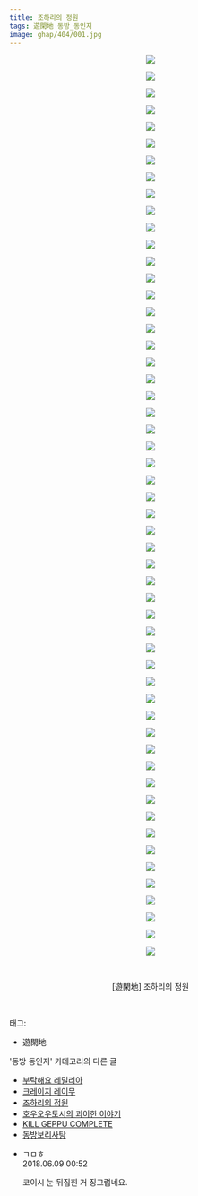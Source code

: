 ```yaml
---
title: 조하리의 정원
tags: 遊閑地 동방_동인지
image: ghap/404/001.jpg
---
```

<div class="article">
<p style="text-align: center; clear: none; float: none;"><img src="{{ site.nasurl }}/ghap/404/001.jpg"/></p>
<p style="text-align: center; clear: none; float: none;"><img src="{{ site.nasurl }}/ghap/404/002.jpg"/></p>
<p style="text-align: center; clear: none; float: none;"><img src="{{ site.nasurl }}/ghap/404/003.jpg"/></p>
<p style="text-align: center; clear: none; float: none;"><img src="{{ site.nasurl }}/ghap/404/004.jpg"/></p>
<p style="text-align: center; clear: none; float: none;"><img src="{{ site.nasurl }}/ghap/404/005.jpg"/></p>
<p style="text-align: center; clear: none; float: none;"><img src="{{ site.nasurl }}/ghap/404/006.jpg"/></p>
<p style="text-align: center; clear: none; float: none;"><img src="{{ site.nasurl }}/ghap/404/007.jpg"/></p>
<p style="text-align: center; clear: none; float: none;"><img src="{{ site.nasurl }}/ghap/404/008.jpg"/></p>
<p style="text-align: center; clear: none; float: none;"><img src="{{ site.nasurl }}/ghap/404/009.jpg"/></p>
<p style="text-align: center; clear: none; float: none;"><img src="{{ site.nasurl }}/ghap/404/010.jpg"/></p>
<p style="text-align: center; clear: none; float: none;"><img src="{{ site.nasurl }}/ghap/404/011.jpg"/></p>
<p style="text-align: center; clear: none; float: none;"><img src="{{ site.nasurl }}/ghap/404/012.jpg"/></p>
<p style="text-align: center; clear: none; float: none;"><img src="{{ site.nasurl }}/ghap/404/013.jpg"/></p>
<p style="text-align: center; clear: none; float: none;"><img src="{{ site.nasurl }}/ghap/404/014.jpg"/></p>
<p style="text-align: center; clear: none; float: none;"><img src="{{ site.nasurl }}/ghap/404/015.jpg"/></p>
<p style="text-align: center; clear: none; float: none;"><img src="{{ site.nasurl }}/ghap/404/016.jpg"/></p>
<p style="text-align: center; clear: none; float: none;"><img src="{{ site.nasurl }}/ghap/404/017.jpg"/></p>
<p style="text-align: center; clear: none; float: none;"><img src="{{ site.nasurl }}/ghap/404/018.jpg"/></p>
<p style="text-align: center; clear: none; float: none;"><img src="{{ site.nasurl }}/ghap/404/019.jpg"/></p>
<p style="text-align: center; clear: none; float: none;"><img src="{{ site.nasurl }}/ghap/404/020.jpg"/></p>
<p style="text-align: center; clear: none; float: none;"><img src="{{ site.nasurl }}/ghap/404/021.jpg"/></p>
<p style="text-align: center; clear: none; float: none;"><img src="{{ site.nasurl }}/ghap/404/022.jpg"/></p>
<p style="text-align: center; clear: none; float: none;"><img src="{{ site.nasurl }}/ghap/404/023.jpg"/></p>
<p style="text-align: center; clear: none; float: none;"><img src="{{ site.nasurl }}/ghap/404/024.jpg"/></p>
<p style="text-align: center; clear: none; float: none;"><img src="{{ site.nasurl }}/ghap/404/025.jpg"/></p>
<p style="text-align: center; clear: none; float: none;"><img src="{{ site.nasurl }}/ghap/404/026.jpg"/></p>
<p style="text-align: center; clear: none; float: none;"><img src="{{ site.nasurl }}/ghap/404/027.jpg"/></p>
<p style="text-align: center; clear: none; float: none;"><img src="{{ site.nasurl }}/ghap/404/028.jpg"/></p>
<p style="text-align: center; clear: none; float: none;"><img src="{{ site.nasurl }}/ghap/404/029.jpg"/></p>
<p style="text-align: center; clear: none; float: none;"><img src="{{ site.nasurl }}/ghap/404/030.jpg"/></p>
<p style="text-align: center; clear: none; float: none;"><img src="{{ site.nasurl }}/ghap/404/031.jpg"/></p>
<p style="text-align: center; clear: none; float: none;"><img src="{{ site.nasurl }}/ghap/404/032.jpg"/></p>
<p style="text-align: center; clear: none; float: none;"><img src="{{ site.nasurl }}/ghap/404/033.jpg"/></p>
<p style="text-align: center; clear: none; float: none;"><img src="{{ site.nasurl }}/ghap/404/034.jpg"/></p>
<p style="text-align: center; clear: none; float: none;"><img src="{{ site.nasurl }}/ghap/404/035.jpg"/></p>
<p style="text-align: center; clear: none; float: none;"><img src="{{ site.nasurl }}/ghap/404/036.jpg"/></p>
<p style="text-align: center; clear: none; float: none;"><img src="{{ site.nasurl }}/ghap/404/037.jpg"/></p>
<p style="text-align: center; clear: none; float: none;"><img src="{{ site.nasurl }}/ghap/404/038.jpg"/></p>
<p style="text-align: center; clear: none; float: none;"><img src="{{ site.nasurl }}/ghap/404/039.jpg"/></p>
<p style="text-align: center; clear: none; float: none;"><img src="{{ site.nasurl }}/ghap/404/040.jpg"/></p>
<p style="text-align: center; clear: none; float: none;"><img src="{{ site.nasurl }}/ghap/404/041.jpg"/></p>
<p style="text-align: center; clear: none; float: none;"><img src="{{ site.nasurl }}/ghap/404/042.jpg"/></p>
<p style="text-align: center; clear: none; float: none;"><img src="{{ site.nasurl }}/ghap/404/043.jpg"/></p>
<p style="text-align: center; clear: none; float: none;"><img src="{{ site.nasurl }}/ghap/404/044.jpg"/></p>
<p style="text-align: center; clear: none; float: none;"><img src="{{ site.nasurl }}/ghap/404/045.jpg"/></p>
<p style="text-align: center; clear: none; float: none;"><img src="{{ site.nasurl }}/ghap/404/046.jpg"/></p>
<p style="text-align: center; clear: none; float: none;"><img src="{{ site.nasurl }}/ghap/404/047.jpg"/></p>
<p style="text-align: center; clear: none; float: none;"><img src="{{ site.nasurl }}/ghap/404/048.jpg"/></p>
<p style="text-align: center; clear: none; float: none;"><img src="{{ site.nasurl }}/ghap/404/049.jpg"/></p>
<p style="text-align: center; clear: none; float: none;"><img src="{{ site.nasurl }}/ghap/404/050.jpg"/></p>
<p style="text-align: center; clear: none; float: none;"><img src="{{ site.nasurl }}/ghap/404/051.jpg"/></p>
<p style="text-align: center; clear: none; float: none;"><img src="{{ site.nasurl }}/ghap/404/052.jpg"/></p>
<p style="text-align: center; clear: none; float: none;"><img src="{{ site.nasurl }}/ghap/404/053.jpg"/></p>
<p style="text-align: center; clear: none; float: none;"><img src="{{ site.nasurl }}/ghap/404/054.jpg"/></p>
<p style="text-align: center; clear: none; float: none;"><br/></p>
<p style="text-align: center; clear: none; float: none;">[遊閑地] 조하리의 정원</p>
<p><br/></p>
</div><div class="tagTrail">
<p>태그: </p>
<ul>
<li>遊閑地</li>
</ul>
</div><div class="another">
<p>'동방 동인지' 카테고리의 다른 글</p>
<ul>
<li><a href="/2016-06-21-ghap_406">부탁해요 레밀리아</a></li>
<li><a href="/2016-06-21-ghap_405">크레이지 레이무</a></li>
<li><a href="/2016-06-21-ghap_404">조하리의 정원</a></li>
<li><a href="/2016-06-21-ghap_403">호우오우토시의 괴이한 이야기</a></li>
<li><a href="/2016-06-21-ghap_402">KILL GEPPU COMPLETE</a></li>
<li><a href="/2016-06-21-ghap_401">동방보리사탕</a></li>
</ul>
</div><div class="cb_module cb_fluid">
<div class="cb_wrt cb_profile">
<div class="comment">
<ul>
<li class="cb_thumb_off" id="comment15268269">
<div class="cb_comment_area">
<div class="cb_info_area">
<div class="cb_section">
<span class="cb_nick_name">ㄱㅁㅎ</span>
</div>
<div class="cb_section">
<span class="cb_date">2018.06.09 00:52 </span>
</div>
</div>
<div class="cb_dsc_comment">
<p class="cb_dsc">
											코이시 눈 뒤집힌 거 징그럽네요.
										</p>
</div>
</div></li>
</ul>
</div>
</div><!-- commentList close -->
</div>